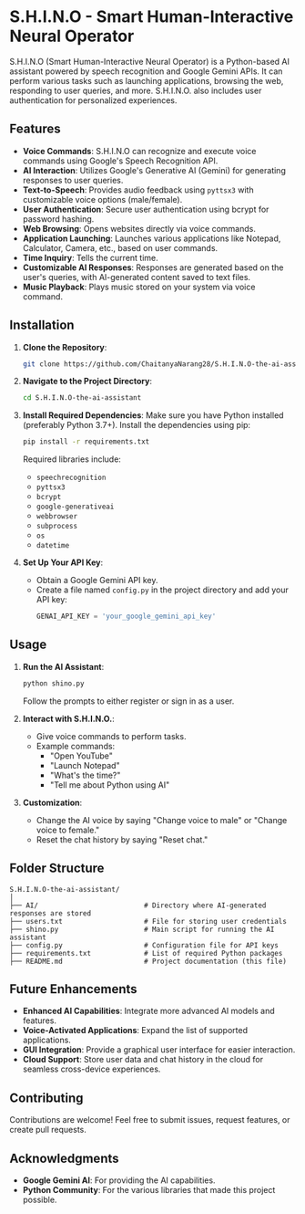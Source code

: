 # S.H.I.N.O - Smart Human-Interactive Neural Operator

S.H.I.N.O (Smart Human-Interactive Neural Operator) is a Python-based AI assistant powered by speech recognition and Google Gemini APIs. It can perform various tasks such as launching applications, browsing the web, responding to user queries, and more. S.H.I.N.O. also includes user authentication for personalized experiences.

## Features

- **Voice Commands**: S.H.I.N.O can recognize and execute voice commands using Google's Speech Recognition API.
- **AI Interaction**: Utilizes Google's Generative AI (Gemini) for generating responses to user queries.
- **Text-to-Speech**: Provides audio feedback using `pyttsx3` with customizable voice options (male/female).
- **User Authentication**: Secure user authentication using bcrypt for password hashing.
- **Web Browsing**: Opens websites directly via voice commands.
- **Application Launching**: Launches various applications like Notepad, Calculator, Camera, etc., based on user commands.
- **Time Inquiry**: Tells the current time.
- **Customizable AI Responses**: Responses are generated based on the user's queries, with AI-generated content saved to text files.
- **Music Playback**: Plays music stored on your system via voice command.

## Installation

1. **Clone the Repository**:
   ```bash
   git clone https://github.com/ChaitanyaNarang28/S.H.I.N.O-the-ai-assistant.git
   ```
2. **Navigate to the Project Directory**:
   ```bash
   cd S.H.I.N.O-the-ai-assistant
   ```
3. **Install Required Dependencies**:
   Make sure you have Python installed (preferably Python 3.7+).
   Install the dependencies using pip:
   ```bash
   pip install -r requirements.txt
   ```
   Required libraries include:
   - `speechrecognition`
   - `pyttsx3`
   - `bcrypt`
   - `google-generativeai`
   - `webbrowser`
   - `subprocess`
   - `os`
   - `datetime`

4. **Set Up Your API Key**:
   - Obtain a Google Gemini API key.
   - Create a file named `config.py` in the project directory and add your API key:
     ```python
     GENAI_API_KEY = 'your_google_gemini_api_key'
     ```

## Usage

1. **Run the AI Assistant**:
   ```bash
   python shino.py
   ```
   Follow the prompts to either register or sign in as a user.

2. **Interact with S.H.I.N.O.**:
   - Give voice commands to perform tasks.
   - Example commands:
     - "Open YouTube"
     - "Launch Notepad"
     - "What's the time?"
     - "Tell me about Python using AI"

3. **Customization**:
   - Change the AI voice by saying "Change voice to male" or "Change voice to female."
   - Reset the chat history by saying "Reset chat."

## Folder Structure

```
S.H.I.N.O-the-ai-assistant/
│
├── AI/                          # Directory where AI-generated responses are stored
├── users.txt                    # File for storing user credentials
├── shino.py                     # Main script for running the AI assistant
├── config.py                    # Configuration file for API keys
├── requirements.txt             # List of required Python packages
├── README.md                    # Project documentation (this file)
```

## Future Enhancements

- **Enhanced AI Capabilities**: Integrate more advanced AI models and features.
- **Voice-Activated Applications**: Expand the list of supported applications.
- **GUI Integration**: Provide a graphical user interface for easier interaction.
- **Cloud Support**: Store user data and chat history in the cloud for seamless cross-device experiences.

## Contributing

Contributions are welcome! Feel free to submit issues, request features, or create pull requests.

## Acknowledgments

- **Google Gemini AI**: For providing the AI capabilities.
- **Python Community**: For the various libraries that made this project possible.

